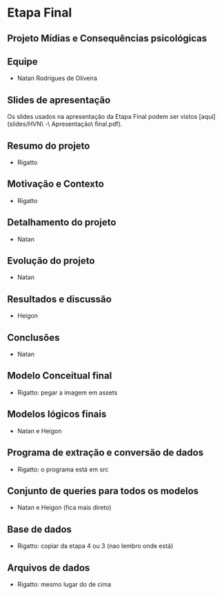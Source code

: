 # Etapa Final

## Projeto Mídias e Consequências psicológicas

## Equipe

- Natan Rodrigues de Oliveira

## Slides de apresentação

Os slides usados na apresentação da Etapa Final podem ser vistos [aqui](slides/HVN\ -\ Apresentação\ final.pdf).

## Resumo do projeto

- Rigatto

## Motivação e Contexto

- Rigatto

## Detalhamento do projeto

- Natan

## Evolução do projeto

- Natan

## Resultados e discussão

- Heigon

## Conclusões

- Natan

## Modelo Conceitual final

- Rigatto: pegar a imagem em assets

## Modelos lógicos finais

- Natan e Heigon

## Programa de extração e conversão de dados

- Rigatto: o programa está em src

## Conjunto de queries para todos os modelos

- Natan e Heigon (fica mais direto)

## Base de dados

- Rigatto: copiar da etapa 4 ou 3 (nao lembro onde está)

## Arquivos de dados

- Rigatto: mesmo lugar do de cima
